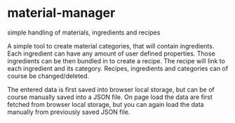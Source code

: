 # material-manager
simple handling of materials, ingredients and recipes

A simple tool to create material categories, that will contain ingredients.
Each ingredient can have any amount of user defined properties.
Those ingredients can be then bundled in to create a recipe.
The recipe will link to each ingredient and its category.
Recipes, ingredients and categories can of course be changed/deleted.

The entered data is first saved into browser local storage, but can be of course manually saved into a JSON file.
On page load the data are first fetched from browser local storage, but you can again load the data manually from previously saved JSON file.
